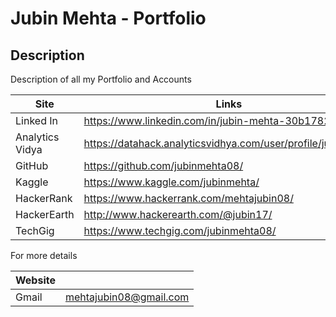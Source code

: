# Jubin Mehta - Portfolio

## Description
Description of all my Portfolio and Accounts

|Site|Links|
|---|---|
| Linked In | https://www.linkedin.com/in/jubin-mehta-30b17822/|
|Analytics Vidya | https://datahack.analyticsvidhya.com/user/profile/jubinmehta|
|GitHub| https://github.com/jubinmehta08/|
|Kaggle |https://www.kaggle.com/jubinmehta/|
|HackerRank | https://www.hackerrank.com/mehtajubin08/|
|HackerEarth|http://www.hackerearth.com/@jubin17/|
|TechGig	| https://www.techgig.com/jubinmehta08/|



For more details

|Website | |
|---|---|
|Gmail| mehtajubin08@gmail.com|
